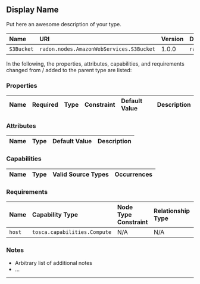 ## Display Name

Put here an awesome description of your type.

| Name | URI | Version | Derived From |
|:---- |:--- |:------- |:------------ |
| `S3Bucket` | `radon.nodes.AmazonWebServices.S3Bucket` | 1.0.0 | `radon.nodes.AmazonWebServices.Node` |

In the following, the properties, attributes, capabilities, and requirements changed from / added to the parent type are listed:

### Properties

| Name | Required | Type | Constraint | Default Value | Description |
|:---- |:-------- |:---- |:---------- |:------------- |:----------- |

### Attributes

| Name | Type | Default Value | Description |
|:---- |:---- |:------------- |:----------- |

### Capabilities

| Name | Type | Valid Source Types | Occurrences |
|:---- |:---- |:------------------ |:----------- |

### Requirements

| Name | Capability Type | Node Type Constraint | Relationship Type | Occurrences |
|:---- |:--------------- |:-------------------- |:----------------- |:------------|
| `host` | `tosca.capabilities.Compute` | N/A | N/A | [1,1] | 

### Notes

* Arbitrary list of additional notes
* ...

---